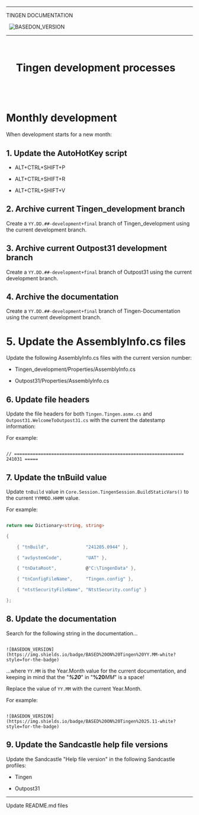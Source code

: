 
<!-- u250107 -->

***

TINGEN DOCUMENTATION

  ![BASEDON_VERSION](https://img.shields.io/badge/BASED%20ON%20Tingen%2025.11-white?style=for-the-badge)

***

  <h1>

    Tingen development processes

  </h1>

  

</div>

  

# Monthly development

  

When development starts for a new month:

  

## 1. Update the AutoHotKey script

  

* ALT+CTRL+SHIFT+P

* ALT+CTRL+SHIFT+R

* ALT+CTRL+SHIFT+V

  

## 2. Archive current Tingen_development branch

  

Create a `YY.DD.##-development+final` branch of Tingen_development using the current development branch.

  

## 3. Archive current Outpost31 development branch

  

Create a `YY.DD.##-development+final` branch of Outpost31 using the current development branch.

  

## 4. Archive the documentation

  

Create a `YY.DD.##-development+final` branch of Tingen-Documentation using the current development branch.

  

# 5. Update the AssemblyInfo.cs files

  

Update the following AssemblyInfo.cs files with the current version number:

  

* Tingen_development/Properties/AssemblyInfo.cs

* Outpost31/Properties/AssemblyInfo.cs

  

## 6. Update file headers

  

Update the file headers for both `Tingen.Tingen.asmx.cs` and `Outpost31.WelcomeToOutpost31.cs` with the current the datestamp information:

  

For example:

  

```text

// ================================================================ 241031 =====

```

  

## 7. Update the tnBuild value

  

Update `tnBuild` value in `Core.Session.TingenSession.BuildStaticVars()` to the current `YYMMDD.HHMM` value.

  

For example:

  

```csharp

return new Dictionary<string, string>

{

    { "tnBuild",              "241205.0944" },

    { "avSystemCode",         "UAT" },

    { "tnDataRoot",           @"C:\TingenData" },

    { "tnConfigFileName",     "Tingen.config" },

    { "ntstSecurityFileName", "NtstSecurity.config" }

};

```

  

## 8. Update the documentation

  

Search for the following string in the documentation...

  

```

![BASEDON_VERSION](https://img.shields.io/badge/BASED%20ON%20Tingen%20YY.MM-white?style=for-the-badge)

```

  

...where `YY.MM` is the Year.Month value for the current documentation, and keeping in mind that the "***%20***" in "**%20***MM*" is a space!

  

Replace the value of `YY.MM` with the current Year.Month.

  

For example:

```

![BASEDON_VERSION](https://img.shields.io/badge/BASED%20ON%20Tingen%2025.11-white?style=for-the-badge)

```

  

## 9. Update the Sandcastle help file versions

  

Update the Sandcastle "Help file version" in the following Sandcastle profiles:

  

* Tingen

* Outpost31

  

***

  

Update README.md files
